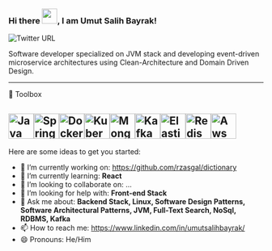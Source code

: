 ### Hi there <img src="https://raw.githubusercontent.com/MartinHeinz/MartinHeinz/master/wave.gif" width="30px">, I am Umut Salih Bayrak!
![Twitter URL](https://img.shields.io/twitter/url?style=social&url=https%3A%2F%2Ftwitter.com%2FRzasgal)

Software developer specialized on JVM stack and developing event-driven microservice architectures using Clean-Architecture and Domain Driven Design.

---
🧰 Toolbox

<img src="https://cdn.worldvectorlogo.com/logos/java-4.svg" alt="Java Logo" width="50" height="50"/><img src="https://cdn.worldvectorlogo.com/logos/spring-3.svg" alt="Spring Logo" width="50" height="50"/><img src="https://cdn.worldvectorlogo.com/logos/docker.svg" alt="Docker Logo" width="50" height="50"/><img src="https://cdn.worldvectorlogo.com/logos/kubernets.svg" alt="Kubernetes Logo" width="50" height="50"/><img src="https://cdn.worldvectorlogo.com/logos/mongodb-icon-1.svg" alt="Mongodb Logo" width="50" height="50"/><img src="https://cdn.worldvectorlogo.com/logos/kafka.svg" alt="Kafka Logo" width="50" height="50"/><img src="https://cdn.worldvectorlogo.com/logos/elasticsearch.svg" alt="Elasticsearch Logo" width="50" height="50"/><img src="https://cdn.worldvectorlogo.com/logos/redis.svg" alt="Redis Logo" width="50" height="50"/><img src="https://cdn.worldvectorlogo.com/logos/aws-2.svg" alt="Aws Logo" width="50" height="50"/>
---

Here are some ideas to get you started:

- 🔭 I’m currently working on: https://github.com/rzasgal/dictionary
- 🌱 I’m currently learning: <strong>React</strong>
- 👯 I’m looking to collaborate on: ...
- 🤔 I’m looking for help with: <strong>Front-end Stack</strong>
- 💬 Ask me about: <strong>Backend Stack, Linux, Software Design Patterns, Software Architectural Patterns, JVM, Full-Text Search, NoSql, RDBMS, Kafka</strong>
- 📫 How to reach me: https://www.linkedin.com/in/umutsalihbayrak/
- 😄 Pronouns: He/Him
